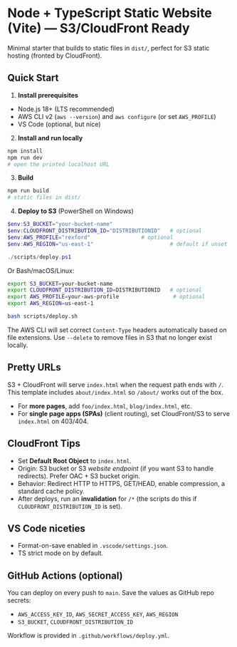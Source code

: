 # Node + TypeScript Static Website (Vite) — S3/CloudFront Ready

Minimal starter that builds to static files in `dist/`, perfect for S3 static hosting (fronted by CloudFront).

## Quick Start

1) **Install prerequisites**
- Node.js 18+ (LTS recommended)
- AWS CLI v2 (`aws --version`) and `aws configure` (or set `AWS_PROFILE`)
- VS Code (optional, but nice)

2) **Install and run locally**
```bash
npm install
npm run dev
# open the printed localhost URL
```

3) **Build**
```bash
npm run build
# static files in dist/
```

4) **Deploy to S3** (PowerShell on Windows)
```powershell
$env:S3_BUCKET="your-bucket-name"
$env:CLOUDFRONT_DISTRIBUTION_ID="DISTRIBUTIONID"   # optional
$env:AWS_PROFILE="rexford"                # optional
$env:AWS_REGION="us-east-1"                        # default if unset

./scripts/deploy.ps1
```

Or Bash/macOS/Linux:
```bash
export S3_BUCKET=your-bucket-name
export CLOUDFRONT_DISTRIBUTION_ID=DISTRIBUTIONID   # optional
export AWS_PROFILE=your-aws-profile                 # optional
export AWS_REGION=us-east-1

bash scripts/deploy.sh
```

The AWS CLI will set correct `Content-Type` headers automatically based on file extensions.
Use `--delete` to remove files in S3 that no longer exist locally.

## Pretty URLs

S3 + CloudFront will serve `index.html` when the request path ends with `/`.
This template includes `about/index.html` so `/about/` works out of the box.
- For **more pages**, add `foo/index.html`, `blog/index.html`, etc.
- For **single page apps (SPAs)** (client routing), set CloudFront/S3 to serve `index.html` on 403/404.

## CloudFront Tips

- Set **Default Root Object** to `index.html`.
- Origin: S3 bucket or S3 *website endpoint* (if you want S3 to handle redirects). Prefer OAC + S3 bucket origin.
- Behavior: Redirect HTTP to HTTPS, GET/HEAD, enable compression, a standard cache policy.
- After deploys, run an **invalidation** for `/*` (the scripts do this if `CLOUDFRONT_DISTRIBUTION_ID` is set).

## VS Code niceties

- Format-on-save enabled in `.vscode/settings.json`.
- TS strict mode on by default.

## GitHub Actions (optional)

You can deploy on every push to `main`. Save the values as GitHub repo secrets:
- `AWS_ACCESS_KEY_ID`, `AWS_SECRET_ACCESS_KEY`, `AWS_REGION`
- `S3_BUCKET`, `CLOUDFRONT_DISTRIBUTION_ID`

Workflow is provided in `.github/workflows/deploy.yml`.
